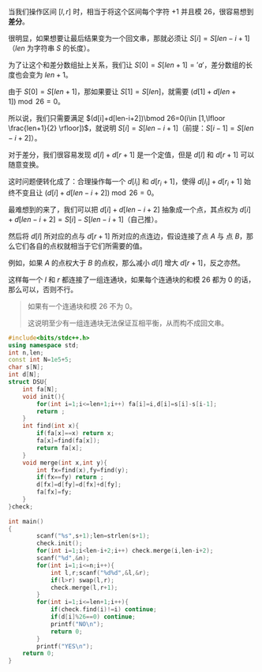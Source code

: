 当我们操作区间 $[l,r]$ 时，相当于将这个区间每个字符 $+1$ 并且模 $26$，很容易想到**差分**。

很明显，如果想要让最后结果变为一个回文串，那就必须让 $S[i]=S[len-i+1]$（$len$ 为字符串 $S$ 的长度）。

为了让这个和差分数组扯上关系，我们让 $S[0]=S[len+1]='a'$，差分数组的长度也会变为 $len+1$。

由于 $S[0]=S[len+1]$，那如果要让 $S[1]=S[len]$，就需要 $(d[1]+d[len+1])\bmod 26=0$。

所以说，我们只需要满足 $(d[i]+d[len-i+2])\bmod 26=0(i\in [1,\lfloor \frac{len+1}{2} \rfloor])$，就说明 $S[i]=S[len-i+1]$（前提：$S[i-1]=S[len-i+2]$）。

对于差分，我们很容易发现 $d[l]+d[r+1]$ 是一个定值，但是 $d[l]$ 和 $d[r+1]$ 可以随意变换。

这时问题便转化成了：合理操作每一个 $d[l_i]$ 和 $d[r_i+1]$，使得 $d[l_i]+d[r_i+1]$ 始终不变且让 $(d[i]+d[len-i+2])\bmod 26=0$。

最难想到的来了，我们可以把 $d[i]+d[len-i+2]$ 抽象成一个点，其点权为 $d[i]+d[len-i+2]=S[i]-S[len-i+1]$（自己推）。

然后将 $d[l]$ 所对应的点与 $d[r+1]$ 所对应的点连边，假设连接了点 $A$ 与 点 $B$，那么它们各自的点权就相当于它们所需要的值。

例如，如果 $A$ 的点权大于 $B$ 的点权，那么减小 $d[l]$ 增大 $d[r+1]$，反之亦然。

这样每一个 $l$ 和 $r$ 都连接了一组连通块，如果每个连通块的和模 $26$ 都为 $0$ 的话，那么可以，否则不行。

>如果有一个连通块和模 $26$ 不为 $0$。
>
>这说明至少有一组连通块无法保证互相平衡，从而构不成回文串。

```cpp
#include<bits/stdc++.h>
using namespace std;
int n,len;
const int N=1e5+5;
char s[N];
int d[N];
struct DSU{
	int fa[N];
	void init(){
		for(int i=1;i<=len+1;i++) fa[i]=i,d[i]=s[i]-s[i-1];
		return ;
	}
	int find(int x){
		if(fa[x]==x) return x;
		fa[x]=find(fa[x]);
		return fa[x];
	}
	void merge(int x,int y){
		int fx=find(x),fy=find(y);
		if(fx==fy) return ;
		d[fx]=d[fy]=d[fx]+d[fy];
		fa[fx]=fy;
	}
}check;
 
int main()
{
		scanf("%s",s+1);len=strlen(s+1);
		check.init();
		for(int i=1;i<len-i+2;i++) check.merge(i,len-i+2);
		scanf("%d",&n);
		for(int i=1;i<=n;i++){
			int l,r;scanf("%d%d",&l,&r);
			if(l>r) swap(l,r);
			check.merge(l,r+1);
		}
		for(int i=1;i<=len+1;i++){
			if(check.find(i)!=i) continue;
			if(d[i]%26==0) continue;
			printf("NO\n");
			return 0;
		}
		printf("YES\n");
	return 0;
}
```



